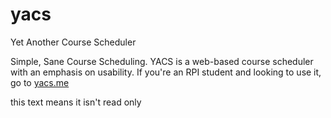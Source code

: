 # yacs
Yet Another Course Scheduler

Simple, Sane Course Scheduling.
YACS is a web-based course scheduler with an emphasis on usability.
If you're an RPI student and looking to use it, go to [yacs.me](http://yacs.me)

this text means it isn't read only
